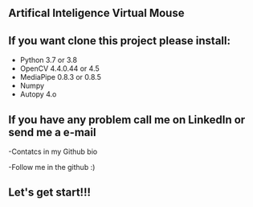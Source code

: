 ## Artifical Inteligence Virtual Mouse


## If you want clone this project please install:

- Python  3.7 or 3.8
- OpenCV  4.4.0.44 or 4.5
- MediaPipe 0.8.3 or 0.8.5
- Numpy
- Autopy 4.o


## If you have any problem call me on LinkedIn or send me a e-mail

 -Contatcs in my Github bio



 -Follow me in the github :)


## Let's get start!!!
